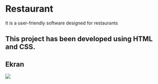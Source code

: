 
<h1>Restaurant </h1>

It is a user-friendly software designed for restaurants

<h2>This project has been developed using HTML and CSS.</h2>

<h2> Ekran </h2>

![](images/)


